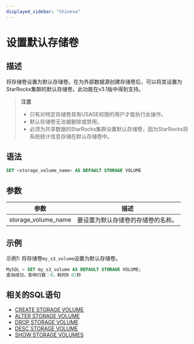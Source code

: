 ```yaml
---
displayed_sidebar: "Chinese"
---
```


# 设置默认存储卷

## 描述

将存储卷设置为默认存储卷。在为外部数据源创建存储卷后，可以将其设置为StarRocks集群的默认存储卷。此功能在v3.1版中得到支持。

> **注意**
>
> - 只有对特定存储卷具有USAGE权限的用户才能执行此操作。
> - 默认存储卷无法被删除或禁用。
> - 必须为共享数据的StarRocks集群设置默认存储卷，因为StarRocks将系统统计信息存储在默认存储卷中。

## 语法

```SQL
SET <storage_volume_name> AS DEFAULT STORAGE VOLUME
```

## 参数

| **参数**            | **描述**                             |
| ------------------- | ------------------------------------ |
| storage_volume_name | 要设置为默认存储卷的存储卷的名称。 |

## 示例

示例1: 将存储卷`my_s3_volume`设置为默认存储卷。

```SQL
MySQL > SET my_s3_volume AS DEFAULT STORAGE VOLUME;
查询成功，影响行数：0，耗时0.01秒
```

## 相关的SQL语句

- [CREATE STORAGE VOLUME](./CREATE_STORAGE_VOLUME.md)
- [ALTER STORAGE VOLUME](./ALTER_STORAGE_VOLUME.md)
- [DROP STORAGE VOLUME](./DROP_STORAGE_VOLUME.md)
- [DESC STORAGE VOLUME](./DESC_STORAGE_VOLUME.md)
- [SHOW STORAGE VOLUMES](./SHOW_STORAGE_VOLUMES.md)